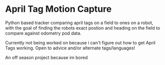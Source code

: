 # April Tag Motion Capture

Python based tracker comparing april tags on a field to ones on a robot, with the goal of finding the robots exact
postion and heading on the field to compare against odometry pod data. 

Currently not being worked on because i can't figure out how to get April Tags working.
Open to advice and/or alternate tags/languages!

An off season project because im bored
